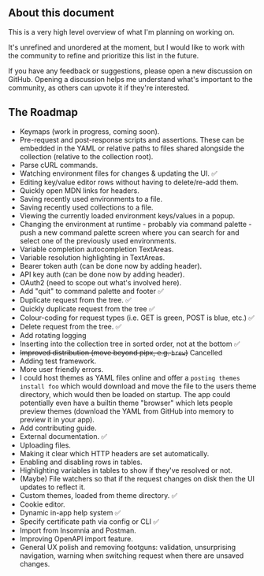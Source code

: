 ## About this document

This is a very high level overview of what I'm planning on working on.

It's unrefined and unordered at the moment, but I would like to work with the community to refine and prioritize this list in the future.

If you have any feedback or suggestions, please open a new discussion on GitHub. Opening a discussion helps me understand what's important to the community, as others can upvote it if they're interested.

## The Roadmap

- Keymaps (work in progress, coming soon).
- Pre-request and post-response scripts and assertions. These can be embedded in the YAML or relative paths to files shared alongside the collection (relative to the collection root).
- Parse cURL commands.
- Watching environment files for changes & updating the UI. ✅
- Editing key/value editor rows without having to delete/re-add them.
- Quickly open MDN links for headers.
- Saving recently used environments to a file.
- Saving recently used collections to a file.
- Viewing the currently loaded environment keys/values in a popup.
- Changing the environment at runtime - probably via command palette - push a new command palette screen where you can search for and select one of the previously used environments.
- Variable completion autocompletion TextAreas.
- Variable resolution highlighting in TextAreas.
- Bearer token auth (can be done now by adding header).
- API key auth (can be done now by adding header).
- OAuth2 (need to scope out what's involved here).
- Add "quit" to command palette and footer ✅
- Duplicate request from the tree. ✅
- Quickly duplicate request from the tree ✅
- Colour-coding for request types (i.e. GET is green, POST is blue, etc.) ✅
- Delete request from the tree. ✅
- Add rotating logging
- Inserting into the collection tree in sorted order, not at the bottom ✅
- <s>Improved distribution (move beyond pipx, e.g. `brew`)</s> Cancelled
- Adding test framework.
- More user friendly errors.
- I could host themes as YAML files online and offer a `posting themes install foo` which would download and move the file to the users theme directory, which would then be loaded on startup. The app could potentially even have a builtin theme "browser" which lets people preview themes (download the YAML from GitHub into memory to preview it in your app).
- Add contributing guide.  
- External documentation. ✅
- Uploading files.
- Making it clear which HTTP headers are set automatically.  
- Enabling and disabling rows in tables.
- Highlighting variables in tables to show if they've resolved or not.  
- (Maybe) File watchers so that if the request changes on disk then the UI updates to reflect it.
- Custom themes, loaded from theme directory. ✅
- Cookie editor.
- Dynamic in-app help system ✅
- Specify certificate path via config or CLI ✅
- Import from Insomnia and Postman.
- Improving OpenAPI import feature.
- General UX polish and removing footguns: validation, unsurprising navigation, warning when switching request when there are unsaved changes.